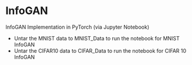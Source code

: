 # InfoGAN
InfoGAN Implementation in PyTorch (via Jupyter Notebook)

* Untar the MNIST data to MNIST_Data to run the notebook for MNIST InfoGAN
* Untar the CIFAR10 data to CIFAR_Data to run the notebook for CIFAR 10 InfoGAN
